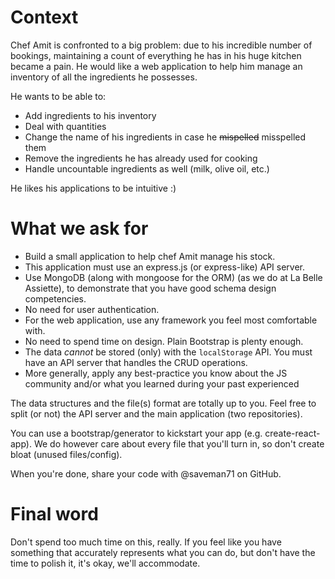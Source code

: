 # Context

Chef Amit is confronted to a big problem: due to his incredible number of bookings, maintaining a count of everything he has in his huge kitchen became a pain.
He would like a web application to help him manage an inventory of all the ingredients he possesses.

He wants to be able to:

* Add ingredients to his inventory
* Deal with quantities
* Change the name of his ingredients in case he ~~mispelled~~ misspelled them
* Remove the ingredients he has already used for cooking
* Handle uncountable ingredients as well (milk, olive oil, etc.)

He likes his applications to be intuitive :)

# What we ask for

* Build a small application to help chef Amit manage his stock.
* This application must use an express.js (or express-like) API server.
* Use MongoDB (along with mongoose for the ORM) (as we do at La Belle Assiette), to demonstrate that you have good schema design competencies.
* No need for user authentication.
* For the web application, use any framework you feel most comfortable with.
* No need to spend time on design. Plain Bootstrap is plenty enough.
* The data _cannot_ be stored (only) with the `localStorage` API. You must have an API server that handles the CRUD operations.
* More generally, apply any best-practice you know about the JS community and/or what you learned during your past experienced

The data structures and the file(s) format are totally up to you. Feel free to split (or not) the API server and the main application (two repositories).

You can use a bootstrap/generator to kickstart your app (e.g. create-react-app). We do however care about every file that you'll turn in, so don't create bloat (unused files/config).

When you're done, share your code with @saveman71 on GitHub.

# Final word

Don't spend too much time on this, really. If you feel like you have something that accurately represents what you can do, but don't have the time to polish it, it's okay, we'll accommodate.
